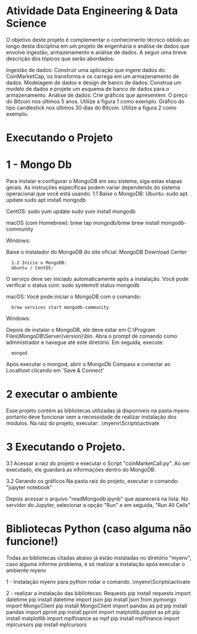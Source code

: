 # Atividade Data Engineering & Data Science

 O objetivo deste projeto é complementar o conhecimento técnico obtido ao longo desta disciplina em um projeto de engenharia e análise de dados que envolve ingestão, armazenamento e análise de dados. A seguir uma breve descrição dos tópicos que serão abordados:

Ingestão de dados: Construir uma aplicação que ingere dados do CoinMarketCap, os transforma e os carrega em um armazenamento de dados.
Modelagem de dados e design de banco de dados: Construa um modelo de dados e projete um esquema de banco de dados para o armazenamento.
Análise de dados: Crie gráficos que apresentem:
O preço do Bitcoin nos últimos 5 anos. Utilize a figura 1 como exemplo.
Gráfico do tipo candlestick nos últimos 30 dias do Bitcoin. Utilize a figura 2 como exemplo. 

# Executando o Projeto

   #  1 - Mongo Db
   Para instalar e configurar o MongoDB em seu sistema, siga estas etapas gerais. As instruções específicas podem variar dependendo do sistema operacional que você está usando.
   1.1 Baixe o MongoDB:
   Ubuntu:
      sudo apt update
      sudo apt install mongodb

   CentOS:
      sudo yum update
      sudo yum install mongodb

   macOS (com Homebrew):
      brew tap mongodb/brew
      brew install mongodb-community

   Windows:

   Baixe o instalador do MongoDB do site oficial: MongoDB Download Center

      1.2 Inicie o MongoDB:
      Ubuntu / CentOS:

   O serviço deve ser iniciado automaticamente após a instalação. Você pode verificar o status com:
      sudo systemctl status mongodb

   macOS:
   Você pode iniciar o MongoDB com o comando:

      brew services start mongodb-community

   Windows:

   Depois de instalar o MongoDB, ele deve estar em C:\Program Files\MongoDB\Server\{version}\bin. Abra o prompt de comando como administrador e navegue até este diretório. Em seguida, execute:

      mongod

   Após executar o mongod, abrir o MongoDb Compass e conectar ao Localhost clicando em 'Save & Connect'

   # 2 executar o ambiente
   Esse projeto contém as bibliotecas utilizadas já disponíveis na pasta myenv portanto deve funcionar sem a necessidade de realizar instalação dos módulos.
   Na raiz do projeto, executar:
      .\myenv\Scripts\activate

   # 3 Executando o Projeto.
   3.1 Acessar a raiz do projeto e executar o Script "coinMarketCall.py".
   Ao ser executado, ele guardará as informações dentro do MongoDB.

   3.2 Gerando os gráficos
   Na pasta raiz do projeto, executar o comando: 
      "jupyter notebook" 
   
   Depois acessar o arquivo "readMongodb.ipynb" que aparecerá na lista.
   No servidor do Jupyter, selecionar a opção "Run" e em seguida, "Run All Cells"



# Bibliotecas Python (caso alguma não funcione!)
Todas as bibliotecas citadas abaixo já estão instaladas no diretório "myenv", caso alguma informe problema, é só realizar a instalação
após executar o ambiente myenv

1 - Instalação myenv para python
   rodar o comando .\myenv\Scripts\activate

2 - realizar a instalação das bibliotecas: 
Requests
   pip install requests
import datetime
   pip install datetime
import json
   pip install json
from pymongo import MongoClient
   pip install MongoClient
import pandas as pd
   pip install pandas
import pprint
   pip install pprint
import matplotlib.pyplot as plt
   pip install matplotlib
import mplfinance as mpf
   pip install mplfinance
import mplcursors
   pip install mplcursors
